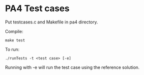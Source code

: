 # PA4 Test cases
Put testcases.c and Makefile in pa4 directory.

Compile:

    make test
    
To run:
    
    ./runTests -t <test case> [-e]
    
Running with -e will run the test case using the reference solution.